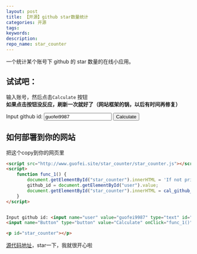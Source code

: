 ```yaml
---
layout: post
title: 【开源】github star数量统计
categories: 开源
tags:
keywords:
description:
repo_name: star_counter
---
```



一个统计某个账号下 github 的 star 数量的在线小应用。  

## 试试吧：
输入账号，然后点击`Calculate` 按钮  
**如果点击按钮没反应，刷新一次就好了（网站框架的锅，以后有时间再修复）**  


<script src="https://www.guofei.site/star_counter/star_counter.js"></script> <!--引用js代码-->


<script>
    function func_1() {
        document.getElementById("star_counter").innerHTML = 'If not print for seconds, please refresh';
        github_id = document.getElementById("user").value;
        document.getElementById("star_counter").innerHTML = cal_github_star(github_id);
    }
</script>


Input github id: <input name="user" value="guofei9987" type="text" id="user">
<input name="Button" type="button" value="Calculate" onClick="func_1()">

<p id="star_counter"></p>

## 如何部署到你的网站
把这个copy到你的网页里
```html
<script src="http://www.guofei.site/star_counter/star_counter.js"></script> <!--引用js代码-->
<script>
    function func_1() {
        document.getElementById("star_counter").innerHTML = 'If not print for seconds, please refresh';
        github_id = document.getElementById("user").value;
        document.getElementById("star_counter").innerHTML = cal_github_star(github_id);
    }
</script>


Input github id: <input name="user" value="guofei9987" type="text" id="user">
<input name="Button" type="button" value="Calculate" onClick="func_1()">

<p id="star_counter"></p>
```

[源代码地址](https://github.com/guofei9987/star_counter)，star一下，我就很开心啦  
